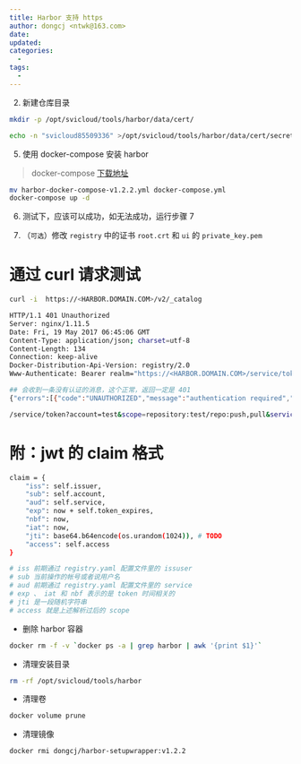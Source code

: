 ```yaml
---
title: Harbor 支持 https 
author: dongcj <ntwk@163.com>
date: 
updated: 
categories: 
  - 
tags: 
  - 
---
```


2. 新建仓库目录

```bash
mkdir -p /opt/svicloud/tools/harbor/data/cert/
```

```bash
echo -n "svicloud85509336" >/opt/svicloud/tools/harbor/data/cert/secretkey
```

5. 使用 docker-compose 安装 harbor

> docker-compose [下载地址](http://download.svicloud.com/harbor-docker-compose-v1.2.2.yml)

```bash
mv harbor-docker-compose-v1.2.2.yml docker-compose.yml 
docker-compose up -d
```

<!-- more -->

6. 测试下，应该可以成功，如无法成功，运行步骤 7

7. （` 可选 `）修改 `registry` 中的证书 `root.crt` 和 `ui` 的 `private_key.pem`

# 通过 curl 请求测试
```bash
curl -i  https://<HARBOR.DOMAIN.COM>/v2/_catalog

HTTP/1.1 401 Unauthorized
Server: nginx/1.11.5
Date: Fri, 19 May 2017 06:45:06 GMT
Content-Type: application/json; charset=utf-8
Content-Length: 134
Connection: keep-alive
Docker-Distribution-Api-Version: registry/2.0
Www-Authenticate: Bearer realm="https://<HARBOR.DOMAIN.COM>/service/token",service="token-service",scope="registry:catalog:*"

## 会收到一条没有认证的消息，这个正常，返回一定是 401
{"errors":[{"code":"UNAUTHORIZED","message":"authentication required","detail":[{"Type":"registry","Name":"catalog","Action":"*"}]}]}

/service/token?account=test&scope=repository:test/repo:push,pull&service=token-service

```

# 附：jwt 的 claim 格式
```bash
claim = {
    "iss": self.issuer,
    "sub": self.account,
    "aud": self.service,
    "exp": now + self.token_expires,
    "nbf": now,
    "iat": now,
    "jti": base64.b64encode(os.urandom(1024)), # TODO
    "access": self.access
}

# iss 前期通过 registry.yaml 配置文件里的 issuser
# sub 当前操作的帐号或者说用户名
# aud 前期通过 registry.yaml 配置文件里的 service
# exp 、 iat 和 nbf 表示的是 token 时间相关的
# jti 是一段随机字符串
# access 就是上述解析过后的 scope
```

  - 删除 harbor 容器

```bash
docker rm -f -v `docker ps -a | grep harbor | awk '{print $1}'`
```

  - 清理安装目录

```bash
rm -rf /opt/svicloud/tools/harbor
```
  - 清理卷

```bash
docker volume prune
```
  - 清理镜像

```bash
docker rmi dongcj/harbor-setupwrapper:v1.2.2
```

